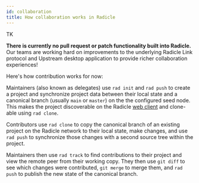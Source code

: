 ```yaml
---
id: collaboration
title: How collaboration works in Radicle
---
```


TK

**There is currently no pull request or patch functionality built into Radicle.** Our teams are working hard on improvements to the underlying Radicle Link protocol and Upstream desktop application to provide richer collaboration experiences!

Here's how contribution works for now:

Maintainers (also known as delegates) use `rad init` and `rad push` to create a project and synchronize project data
between their local state and a canonical branch (usually `main` or `master`) on the the configured seed node. This
makes the project discoverable on the Radicle [web client](https://app.radicle.network) and clone-able using `rad
clone`.

Contributors use `rad clone` to copy the canonical branch of an existing project on the Radicle network to their local
state, make changes, and use `rad push` to synchronize those changes with a second source tree within the project.

Maintainers then use `rad track` to find contributions to their project and view the remote peer from their working
copy. They then use `git diff` to see which changes were contributed, `git merge` to merge them, and `rad push` to
publish the new state of the canonical branch.

<!-- Radicle is designed for bazaar-style development. This means that there is no
single canonical view (e.g. master) of any project, but multiple upstreams
maintained by maintainers and contributors that exchange patches with each
other.

Within the same project, two people will have subjective (and often diverging
views), but *your* view of the project becomes the sum of all other views of the
project. Conceptually, the project becomes decentralized among the many views of
its maintainers and contributors, instead of being confined to the control of a
small group of people with read/write access.

In practice, this means that to fetch and receive changes from contributors, you
have to [add other people as remotes to your project][ar]. Adding someone as a
remote automatically tracks them, giving you a way to continuously subscribe to
the updates they make to your project (i.e. new commits).

You may be used to the concept of setting up an `origin` remote for a project
when pushing to a centrally hosted platform like GitHub. This allows you to
fetch and push changes from the server that hosts your project. In Radicle,
remotes of other peers point to the Git monorepo on your machine that stores all
of your Radicle data. These remotes allow you to fetch changes from your peers
and publish your changes to the Radicle network. This means that fetching and
pushing to remotes are _local first_ actions. To read more about how Radicle is
built on Git see our [**How it Works**][gi] section. -->